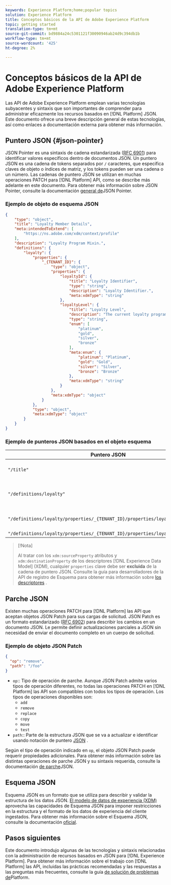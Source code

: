 ```yaml
---
keywords: Experience Platform;home;popular topics
solution: Experience Platform
title: Conceptos básicos de la API de Adobe Experience Platform
topic: getting started
translation-type: tm+mt
source-git-commit: bd9884a24c5301121f30090946ab24d9c394db1b
workflow-type: tm+mt
source-wordcount: '425'
ht-degree: 2%

---
```



# Conceptos básicos de la API de Adobe Experience Platform

Las API de Adobe Experience Platform emplean varias tecnologías subyacentes y sintaxis que son importantes de comprender para administrar eficazmente los recursos basados en [!DNL Platform] JSON. Este documento ofrece una breve descripción general de estas tecnologías, así como enlaces a documentación externa para obtener más información.

## Puntero JSON {#json-pointer}

JSON Pointer es una sintaxis de cadena estandarizada ([RFC 6901](https://tools.ietf.org/html/rfc6901)) para identificar valores específicos dentro de documentos JSON. Un puntero JSON es una cadena de tokens separados por `/` caracteres, que especifica claves de objeto o índices de matriz, y los tokens pueden ser una cadena o un número. Las cadenas de puntero JSON se utilizan en muchas operaciones PATCH para [!DNL Platform] API, como se describe más adelante en este documento. Para obtener más información sobre JSON Pointer, consulte la documentación [general de](https://rapidjson.org/md_doc_pointer.html)JSON Pointer.

### Ejemplo de objeto de esquema JSON

```json
{
    "type": "object",
    "title": "Loyalty Member Details",
    "meta:intendedToExtend": [
        "https://ns.adobe.com/xdm/context/profile"
    ],
    "description": "Loyalty Program Mixin.",
    "definitions": {
        "loyalty": {
            "properties": {
                "_{TENANT_ID}": {
                    "type": "object",
                    "properties": {
                        "loyaltyId": {
                            "title": "Loyalty Identifier",
                            "type": "string",
                            "description": "Loyalty Identifier.",
                            "meta:xdmType": "string"
                        },
                        "loyaltyLevel": {
                            "title": "Loyalty Level",
                            "description": "The current loyalty program level to which the individual member belongs.",
                            "type": "string",
                            "enum": [
                                "platinum",
                                "gold",
                                "silver",
                                "bronze"
                            ],
                            "meta:enum": {
                                "platinum": "Platinum",
                                "gold": "Gold",
                                "silver": "Silver",
                                "bronze": "Bronze"
                            },
                            "meta:xdmType": "string"
                        }
                    },
                    "meta:xdmType": "object"
                }
            },
            "type": "object",
            "meta:xdmType": "object"
        }
    }
}
```

### Ejemplo de punteros JSON basados en el objeto esquema

| Puntero JSON | Resuelve en |
|--- | ---|
| `"/title"` | &quot;Detalles de miembros de lealtad&quot; |
| `"/definitions/loyalty"` | (Devuelve el contenido del `loyalty` objeto) |
| `"/definitions/loyalty/properties/_{TENANT_ID}/properties/loyaltyLevel/enum"` | `["platinum", "gold", "silver", "bronze"]` |
| `"/definitions/loyalty/properties/_{TENANT_ID}/properties/loyaltyLevel/enum/0"` | `"platinum"` |

>[!Nota]
>
>
>Al tratar con los `xdm:sourceProperty` atributos y `xdm:destinationProperty` de los descriptores [!DNL Experience Data Model] (XDM), cualquier `properties` clave debe ser **excluida** de la cadena de puntero JSON. Consulte la guía para desarrolladores de la API de registro de Esquema para obtener más información sobre [los descriptores](../xdm/api/descriptors.md) .

## Parche JSON

Existen muchas operaciones PATCH para [!DNL Platform] las API que aceptan objetos JSON Patch para sus cargas de solicitud. JSON Patch es un formato estandarizado ([RFC 6902](https://tools.ietf.org/html/rfc6902)) para describir los cambios en un documento JSON. Le permite definir actualizaciones parciales a JSON sin necesidad de enviar el documento completo en un cuerpo de solicitud.

### Ejemplo de objeto JSON Patch

```json
{
  "op": "remove",
  "path": "/foo"
}
```

* `op`:: Tipo de operación de parche. Aunque JSON Patch admite varios tipos de operación diferentes, no todas las operaciones PATCH en [!DNL Platform] las API son compatibles con todos los tipos de operación. Los tipos de operaciones disponibles son:
   * `add`
   * `remove`
   * `replace`
   * `copy`
   * `move`
   * `test`
* `path`:: Parte de la estructura JSON que se va a actualizar e identificar usando notación de puntero [JSON](#json-pointer) .

Según el tipo de operación indicado en `op`, el objeto JSON Patch puede requerir propiedades adicionales. Para obtener más información sobre las distintas operaciones de parche JSON y su sintaxis requerida, consulte la documentación [de parche](http://jsonpatch.com/)JSON.

## Esquema JSON

Esquema JSON es un formato que se utiliza para describir y validar la estructura de los datos JSON. [El modelo de datos de experiencia (XDM)](../xdm/home.md) aprovecha las capacidades de Esquema JSON para imponer restricciones en la estructura y el formato de los datos de experiencia del cliente ingestados. Para obtener más información sobre el Esquema JSON, consulte la documentación [oficial](https://json-schema.org/).

## Pasos siguientes

Este documento introdujo algunas de las tecnologías y sintaxis relacionadas con la administración de recursos basados en JSON para [!DNL Experience Platform]. Para obtener más información sobre el trabajo con [!DNL Platform] las API, incluidas las prácticas recomendadas y las respuestas a las preguntas más frecuentes, consulte la guía [de solución de problemas de](troubleshooting.md)Platform.